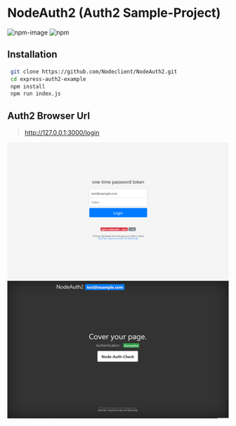 # NodeAuth2 (Auth2 Sample-Project)
![npm-image]
![npm](https://img.shields.io/npm/dt/nodeauth2)

## Installation
```bash
 git clone https://github.com/Nodeclient/NodeAuth2.git
 cd express-auth2-example
 npm install
 npm run index.js
```

## Auth2 Browser Url
> http://127.0.0.1:3000/login

![nodeAuth2 login](https://github.com/Nodeclient/NodeAuth2/raw/master/express-auth2-example/screen_images/login.PNG)
![nodeAuth2 check](https://github.com/Nodeclient/NodeAuth2/raw/master/express-auth2-example/screen_images/check.PNG)

   [npm-image]: https://img.shields.io/npm/v/nodeauth2.svg?style=flat 
   [npm-url]: https://npmjs.org/package/nodeauth2 
